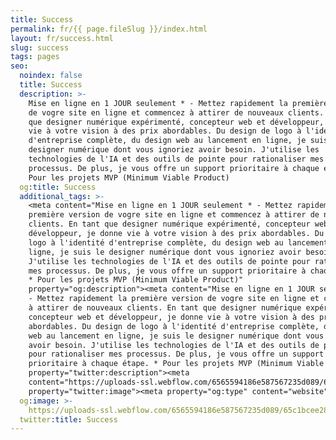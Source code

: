 ```yaml
---
title: Success
permalink: fr/{{ page.fileSlug }}/index.html
layout: fr/success.html
slug: success
tags: pages
seo:
  noindex: false
  title: Success
  description: >-
    Mise en ligne en 1 JOUR seulement * - Mettez rapidement la première version
    de vogre site en ligne et commencez à attirer de nouveaux clients. En tant
    que designer numérique expérimenté, concepteur web et développeur, je donne
    vie à votre vision à des prix abordables. Du design de logo à l'identité
    d'entreprise complète, du design web au lancement en ligne, je suis le
    designer numérique dont vous ignoriez avoir besoin. J'utilise les
    technologies de l'IA et des outils de pointe pour rationaliser mes
    processus. De plus, je vous offre un support prioritaire à chaque étape. *
    Pour les projets MVP (Minimum Viable Product)
  og:title: Success
  additional_tags: >-
    <meta content="Mise en ligne en 1 JOUR seulement * - Mettez rapidement la
    première version de vogre site en ligne et commencez à attirer de nouveaux
    clients. En tant que designer numérique expérimenté, concepteur web et
    développeur, je donne vie à votre vision à des prix abordables. Du design de
    logo à l'identité d'entreprise complète, du design web au lancement en
    ligne, je suis le designer numérique dont vous ignoriez avoir besoin.
    J'utilise les technologies de l'IA et des outils de pointe pour rationaliser
    mes processus. De plus, je vous offre un support prioritaire à chaque étape.
    * Pour les projets MVP (Minimum Viable Product)"
    property="og:description"><meta content="Mise en ligne en 1 JOUR seulement *
    - Mettez rapidement la première version de vogre site en ligne et commencez
    à attirer de nouveaux clients. En tant que designer numérique expérimenté,
    concepteur web et développeur, je donne vie à votre vision à des prix
    abordables. Du design de logo à l'identité d'entreprise complète, du design
    web au lancement en ligne, je suis le designer numérique dont vous ignoriez
    avoir besoin. J'utilise les technologies de l'IA et des outils de pointe
    pour rationaliser mes processus. De plus, je vous offre un support
    prioritaire à chaque étape. * Pour les projets MVP (Minimum Viable Product)"
    property="twitter:description"><meta
    content="https://uploads-ssl.webflow.com/6565594186e587567235d089/65c1bcee2833330bca7b52b6_opengraph%20FR.jpg"
    property="twitter:image"><meta property="og:type" content="website">
  og:image: >-
    https://uploads-ssl.webflow.com/6565594186e587567235d089/65c1bcee2833330bca7b52b6_opengraph%20FR.jpg
  twitter:title: Success
---
```



